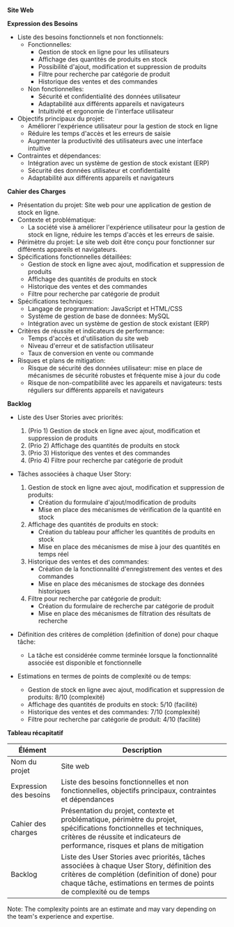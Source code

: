 **Site Web**

**Expression des Besoins**

* Liste des besoins fonctionnels et non fonctionnels:
	+ Fonctionnelles:
		- Gestion de stock en ligne pour les utilisateurs
		- Affichage des quantités de produits en stock
		- Possibilité d'ajout, modification et suppression de produits
		- Filtre pour recherche par catégorie de produit
		- Historique des ventes et des commandes
	+ Non fonctionnelles:
		- Sécurité et confidentialité des données utilisateur
		- Adaptabilité aux différents appareils et navigateurs
		- Intuitivité et ergonomie de l'interface utilisateur
* Objectifs principaux du projet:
	+ Améliorer l'expérience utilisateur pour la gestion de stock en ligne
	+ Réduire les temps d'accès et les erreurs de saisie
	+ Augmenter la productivité des utilisateurs avec une interface intuitive
* Contraintes et dépendances:
	+ Intégration avec un système de gestion de stock existant (ERP)
	+ Sécurité des données utilisateur et confidentialité
	+ Adaptabilité aux différents appareils et navigateurs

**Cahier des Charges**

* Présentation du projet: Site web pour une application de gestion de stock en ligne.
* Contexte et problématique:
	+ La société vise à améliorer l'expérience utilisateur pour la gestion de stock en ligne, réduire les temps d'accès et les erreurs de saisie.
* Périmètre du projet: Le site web doit être conçu pour fonctionner sur différents appareils et navigateurs.
* Spécifications fonctionnelles détaillées:
	+ Gestion de stock en ligne avec ajout, modification et suppression de produits
	+ Affichage des quantités de produits en stock
	+ Historique des ventes et des commandes
	+ Filtre pour recherche par catégorie de produit
* Spécifications techniques:
	+ Langage de programmation: JavaScript et HTML/CSS
	+ Système de gestion de base de données: MySQL
	+ Intégration avec un système de gestion de stock existant (ERP)
* Critères de réussite et indicateurs de performance:
	+ Temps d'accès et d'utilisation du site web
	+ Niveau d'erreur et de satisfaction utilisateur
	+ Taux de conversion en vente ou commande
* Risques et plans de mitigation:
	+ Risque de sécurité des données utilisateur: mise en place de mécanismes de sécurité robustes et fréquente mise à jour du code
	+ Risque de non-compatibilité avec les appareils et navigateurs: tests réguliers sur différents appareils et navigateurs

**Backlog**

* Liste des User Stories avec priorités:
	1. (Prio 1) Gestion de stock en ligne avec ajout, modification et suppression de produits
	2. (Prio 2) Affichage des quantités de produits en stock
	3. (Prio 3) Historique des ventes et des commandes
	4. (Prio 4) Filtre pour recherche par catégorie de produit
* Tâches associées à chaque User Story:
	1. Gestion de stock en ligne avec ajout, modification et suppression de produits:
		- Création du formulaire d'ajout/modification de produits
		- Mise en place des mécanismes de vérification de la quantité en stock
	2. Affichage des quantités de produits en stock:
		- Création du tableau pour afficher les quantités de produits en stock
		- Mise en place des mécanismes de mise à jour des quantités en temps réel
	3. Historique des ventes et des commandes:
		- Création de la fonctionnalité d'enregistrement des ventes et des commandes
		- Mise en place des mécanismes de stockage des données historiques
	4. Filtre pour recherche par catégorie de produit:
		- Création du formulaire de recherche par catégorie de produit
		- Mise en place des mécanismes de filtration des résultats de recherche

* Définition des critères de complétion (definition of done) pour chaque tâche:
	+ La tâche est considérée comme terminée lorsque la fonctionnalité associée est disponible et fonctionnelle
* Estimations en termes de points de complexité ou de temps:
	+ Gestion de stock en ligne avec ajout, modification et suppression de produits: 8/10 (complexité)
	+ Affichage des quantités de produits en stock: 5/10 (facilité)
	+ Historique des ventes et des commandes: 7/10 (complexité)
	+ Filtre pour recherche par catégorie de produit: 4/10 (facilité)

**Tableau récapitatif**

| Élément | Description |
| --- | --- |
| Nom du projet | Site web |
| Expression des besoins | Liste des besoins fonctionnelles et non fonctionnelles, objectifs principaux, contraintes et dépendances |
| Cahier des charges | Présentation du projet, contexte et problématique, périmètre du projet, spécifications fonctionnelles et techniques, critères de réussite et indicateurs de performance, risques et plans de mitigation |
| Backlog | Liste des User Stories avec priorités, tâches associées à chaque User Story, définition des critères de complétion (definition of done) pour chaque tâche, estimations en termes de points de complexité ou de temps |

Note: The complexity points are an estimate and may vary depending on the team's experience and expertise.